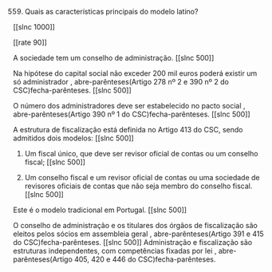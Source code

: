 559. Quais  as características  principais  do modelo latino?

[[slnc 1000]]

[[rate 90]]

A sociedade tem  um  conselho  de  administração.
[[slnc 500]]

Na  hipótese  do capital social não  exceder 200 mil euros  poderá  existir  um  só  administrador  , abre-parênteses(Artigo  278  nº  2  e  390  nº  2  do  CSC)fecha-parênteses.
[[slnc 500]]

O número  dos administradores deve ser estabelecido no pacto social , abre-parênteses(Artigo 390  nº 1 do CSC)fecha-parênteses.
[[slnc 500]]

A estrutura de fiscalização está definida no Artigo 413 do CSC, sendo admitidos  dois modelos:
[[slnc 500]]

1)  Um  fiscal  único,  que deve ser revisor  oficial de contas ou um  conselho fiscal;
[[slnc 500]]

2)  Um  conselho  fiscal  e  um  revisor  oficial  de  contas  ou  uma  sociedade  de  revisores oficiais de contas que não seja membro  do conselho  fiscal.
[[slnc 500]]

Este é o modelo  tradicional  em  Portugal.
[[slnc 500]]

O  conselho  de administração  e  os titulares  dos  órgãos  de  fiscalização são  eleitos  pelos  sócios em  assembleia  geral  , abre-parênteses(Artigo 391  e 415  do CSC)fecha-parênteses.
[[slnc 500]]
Administração  e fiscalização são  estruturas  independentes,  com  competências  fixadas  por  lei , abre-parênteses(Artigo 405,  420  e 446  do CSC)fecha-parênteses.
